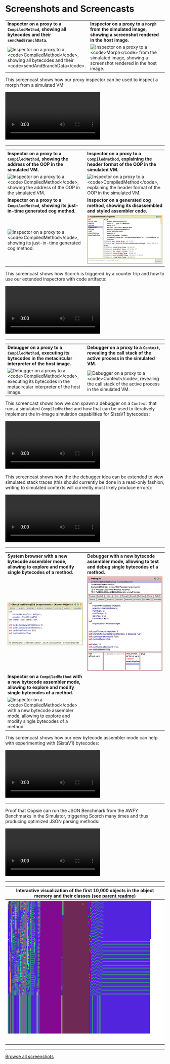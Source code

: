 # Screenshots and Screencasts

<table>
  <tr>
    <td width="50%">
      <strong>Inspector on a proxy to a <code>CompiledMethod</code>, showing all bytecodes and their <code>sendAndBranchData</code>.</strong>
    </td>
    <td width="50%">
      <strong>Inspector on a proxy to a <code>Morph</code> from the simulated image, showing a screenshot rendered in the host image.</strong>
    </td>
  </tr>
  <tr>
    <td>
      <img alt="Inspector on a proxy to a <code>CompiledMethod</code>, showing all bytecodes and their <code>sendAndBranchData</code>." src="./inspector-method-bytecodes.png">
    </td>
    <td>
      <img alt="Inspector on a proxy to a <code>Morph</code> from the simulated image, showing a screenshot rendered in the host image." src="./inspector-morph.png">
    </td>
  </tr>
</table>

This screencast shows how our proxy inspector can be used to inspect a morph from a simulated VM:

<video src="https://github.com/user-attachments/assets/0e337119-23ae-485f-9135-800728d574bb" controls alt="inspector-on-morph-proxy.mp4">https://github.com/user-attachments/assets/0e337119-23ae-485f-9135-800728d574bb</video>

---

<table>
  <tr>
    <td width="50%">
      <strong>Inspector on a proxy to a <code>CompiledMethod</code>, showing the address of the OOP in the simulated VM.</strong>
    </td>
    <td width="50%">
      <strong>Inspector on a proxy to a <code>CompiledMethod</code>, explaining the header format of the OOP in the simulated VM.</strong>
    </td>
  </tr>
  <tr>
    <td>
      <img alt="Inspector on a proxy to a <code>CompiledMethod</code>, showing the address of the OOP in the simulated VM." src="./inspector-vm-address.png">
    </td>
    <td>
      <img alt="Inspector on a proxy to a <code>CompiledMethod</code>, explaining the header format of the OOP in the simulated VM." src="./inspector-vm-header.png">
    </td>
  </tr>
  <tr>
    <td width="50%">
      <strong>Inspector on a proxy to a <code>CompiledMethod</code>, showing its just-in-time generated cog method.</strong>
    </td>
    <td width="50%">
      <strong>Inspector on a generated cog method, showing its disassembled and styled assembler code.</strong>
    </td>
  </tr>
  <tr>
    <td>
      <img alt="Inspector on a proxy to a <code>CompiledMethod</code>, showing its just-in-time generated cog method." src="./inspector-method-cog.png">
    </td>
    <td>
      <img alt="Inspector on a generated cog method, showing its disassembled and styled assembler code." src="./inspector-cogmethod.png">
    </td>
  </tr>
</table>

This screencast shows how Scorch is triggered by a counter trip and how to use our extended inspectors with code artifacts:

<video src="https://github.com/user-attachments/assets/fbd7c012-9fb8-418e-be92-4c20b5f77cc3" controls alt="benchFib.mp4">https://github.com/user-attachments/assets/fbd7c012-9fb8-418e-be92-4c20b5f77cc3</video>

---

<table>
  <tr>
    <td width="50%">
      <strong>Debugger on a proxy to a <code>CompiledMethod</code>, executing its bytecodes in the metacircular interpreter of the host image.</strong>
    </td>
    <td width="50%">
      <strong>Debugger on a proxy to a <code>Context</code>, revealing the call stack of the active process in the simulated VM.</strong>
    </td>
  </tr>
  <tr>
    <td>
      <img alt="Debugger on a proxy to a <code>CompiledMethod</code>, executing its bytecodes in the metacircular interpreter of the host image." src="./debugger-method-proxy.png">
    </td>
    <td>
      <img alt="Debugger on a proxy to a <code>Context</code>, revealing the call stack of the active process in the simulated VM." src="./debugger-context-proxy.png">
    </td>
  </tr>
</table>

This screencast shows how we can spawn a debugger on a `Context` that runs a simulated `CompiledMethod` and how that can be used to iteratively implement the in-image simulation capabilities for SistaV1 bytecodes:

<video src="https://github.com/user-attachments/assets/33317250-26c2-4cde-b192-bd3937dd999e" controls alt="debugger-on-method-proxy.mp4">https://github.com/user-attachments/assets/33317250-26c2-4cde-b192-bd3937dd999e</video>

This screencast shows how the the debugger idea can be extended to view simulated stack traces (this should currently be done in a read-only fashion, writing to simulated contexts will currently most likely produce errors):

<video src="https://github.com/user-attachments/assets/de377b52-6006-4118-b2ba-704ef7560227" controls alt="debugger-on-context-proxy.mp4">https://github.com/user-attachments/assets/de377b52-6006-4118-b2ba-704ef7560227</video>

---

<table>
  <tr>
    <td width="50%">
      <strong>System browser with a new bytecode assembler mode, allowing to explore and modify single bytecodes of a method.</strong>
    </td>
    <td width="50%">
      <strong>Debugger with a new bytecode assembler mode, allowing to test and debug single bytecodes of a method.</strong>
    </td>
  </tr>
  <tr>
    <td>
      <img alt="System browser with a new bytecode assembler mode, allowing to explore and modify single bytecodes of a method." src="./assemblerBrowser.png">
    </td>
    <td>
      <img alt="Debugger with a new bytecode assembler mode, allowing to test and debug single bytecodes of a method." src="./assemblerDebugger.png">
    </td>
  </tr>
  <tr>
    <td width="50%">
      <strong>Inspector on a <code>CompiledMethod</code> with a new bytecode assembler mode, allowing to explore and modify single bytecodes of a method.</strong>
    </td>
    <td width="50%">
      &nbsp;
    </td>
  </tr>
  <tr>
    <td>
      <img alt="Inspector on a <code>CompiledMethod</code> with a new bytecode assembler mode, allowing to explore and modify single bytecodes of a method." src="./assemblerInspector.png">
    </td>
    <td>
      &nbsp;
    </td>
  </tr>
</table>

This screencast shows how our new bytecode assembler mode can help with experimenting with (SistaV1) bytecodes:

<video src="https://github.com/user-attachments/assets/785ec314-dcbb-422a-a14a-0b96fa0fca39" controls alt="assembler.mp4">https://github.com/user-attachments/assets/785ec314-dcbb-422a-a14a-0b96fa0fca39</video>

---

Proof that Oopsie can run the JSON Benchmark from the AWFY Benchmarks in the Simulator, triggering Scorch many times and thus producing optimized JSON parsing methods:

<video src="https://github.com/user-attachments/assets/46ea39e8-d40f-49c3-a350-4035b6d4c36f" controls alt="json-benchmark.mp4">https://github.com/user-attachments/assets/46ea39e8-d40f-49c3-a350-4035b6d4c36f</video>

---

|Interactive visualization of the first 10,000 objects in the object memory and their classes (see [parent readme](../README.md#bonus-using-oopsie-to-visualize-and-explore-the-object-memory))|
|-|
|![Interactive visualization of the first 10,000 objects in the object memory and their classes (see parent readme)](./objectMemoryVisualization.png)|

---

[Browse all screenshots](.)
